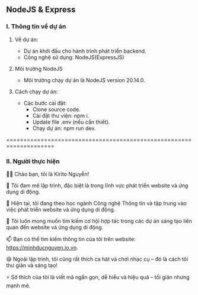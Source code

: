 ## NodeJS & Express

### I. Thông tin về dự án

1. Về dự án:
    - Dự án khởi đầu cho hành trình phát triển backend.
    - Công nghệ sử dụng: NodeJS(ExpressJS)

2. Môi trường NodeJS
    - Môi trường chạy dự án là NodeJS version 20.14.0.

3. Cách chạy dự án:
    - Các bước cài đặt:
        + Clone source code.
        + Cài đặt thư viện: npm i.
        + Update file .env (nếu cần thiết).
        + Chạy dự án: npm run dev.

====================================================================

### II. Người thực hiện

👋👋 Chào bạn, tôi là Kirito Nguyễn!

👀 Tôi đam mê lập trình, đặc biệt là trong lĩnh vực phát triển website và ứng dụng di động.

🌱 Hiện tại, tôi đang theo học ngành Công nghệ Thông tin và tập trung vào việc phát triển website và ứng dụng di động.

💞️ Tôi luôn mong muốn tìm kiếm cơ hội hợp tác trong các dự án sáng tạo liên quan đến website và ứng dụng di động.

📫 Bạn có thể tìm kiếm thông tin của tôi trên website: https://minhducnguyen.io.vn.

😄 Ngoài lập trình, tôi cũng rất thích ca hát và chơi nhạc cụ – đó là cách tôi thư giãn và sáng tạo!

⚡ Sở thích của tôi là viết mã ngắn gọn, dễ hiểu và hiệu quả – tối giản nhưng mạnh mẽ.

